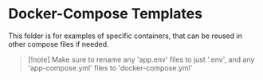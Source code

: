 # Docker-Compose Templates

This folder is for examples of specific containers, that can be reused in other compose files if needed.

>[!note] Make sure to rename any 'app.env' files to just '.env', and any 'app-compose.yml' files to 'docker-compose.yml'
